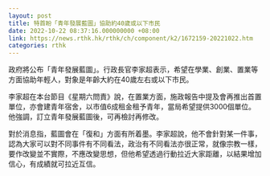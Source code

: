 ```yaml
---
layout: post
title: 特首盼「青年發展藍圖」協助約40歲或以下市民
date: 2022-10-22 08:37:16.000000000 +08:00
link: https://news.rthk.hk/rthk/ch/component/k2/1672159-20221022.htm
categories: rthk
---
```


政府將公布「青年發展藍圖」。行政長官李家超表示，希望在學業、創業、置業等方面協助年輕人，對象是年齡大約在40歲左右或以下市民。

李家超在本台節目《星期六問責》說，在置業方面，施政報告中提及會再推出首置單位，亦會建青年宿舍，以市值6成租金租予青年，當局希望提供3000個單位。他強調，訂立青年發展藍圖後，可再檢討再修改。

對於消息指，藍圖會在「復和」方面有所着墨。李家超說，他不會針對某一件事，認為大家可以對不同事件有不同看法，政治有不同看法亦很正常，就像宗教一樣，要作改變並不實際，不應改變思想，但他希望透過行動拉近大家距離，以結果增加信心，有成績就可拉近互信。
